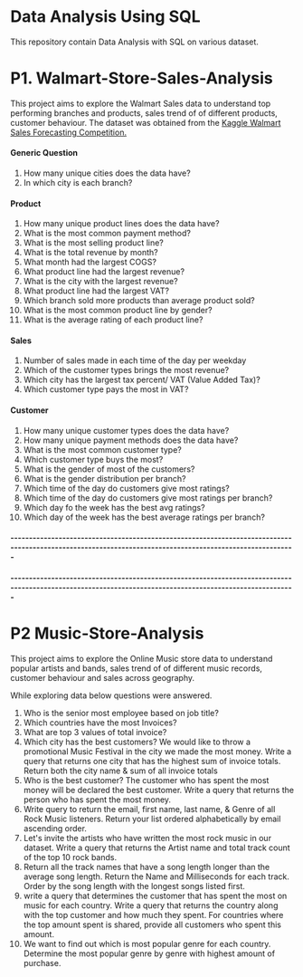# Data Analysis Using SQL

This repository contain Data Analysis with SQL on various dataset.


# P1. Walmart-Store-Sales-Analysis

This project aims to explore the Walmart Sales data to understand top performing branches and products, sales trend of of different products, customer behaviour. The dataset was obtained from the [Kaggle Walmart Sales Forecasting Competition.](https://www.kaggle.com/c/walmart-recruiting-store-sales-forecasting)  

#### Generic Question
  1. How many unique cities does the data have?
  2. In which city is each branch?
#### Product
  1. How many unique product lines does the data have?
  2. What is the most common payment method?
  3. What is the most selling product line?
  4. What is the total revenue by month?
  5. What month had the largest COGS?
  6. What product line had the largest revenue?
  7. What is the city with the largest revenue?
  8. What product line had the largest VAT?
  9. Which branch sold more products than average product sold?
 10. What is the most common product line by gender?
 11. What is the average rating of each product line?
#### Sales
 1. Number of sales made in each time of the day per weekday
 2. Which of the customer types brings the most revenue?
 3. Which city has the largest tax percent/ VAT (Value Added Tax)?
 4. Which customer type pays the most in VAT?
#### Customer
 1. How many unique customer types does the data have?
 2. How many unique payment methods does the data have?
 3. What is the most common customer type?
 4. Which customer type buys the most?
 5. What is the gender of most of the customers?
 6. What is the gender distribution per branch?
 7. Which time of the day do customers give most ratings?
 8. Which time of the day do customers give most ratings per branch?
 9. Which day fo the week has the best avg ratings?
 10. Which day of the week has the best average ratings per branch?


#### ---------------------------------------------------------------------------------------------------------------------------------------------------------
#### ---------------------------------------------------------------------------------------------------------------------------------------------------------

# P2 Music-Store-Analysis 

This project aims to explore the Online Music store data to understand popular artists and bands, sales trend of of different music records, customer behaviour and sales across geography.

While exploring data below questions were answered. 

1. Who is the senior most employee based on job title?
2. Which countries have the most Invoices?
3. What are top 3 values of total invoice?
4. Which city has the best customers? We would like to throw a promotional Music Festival in the city we made the most money. Write a query that returns one city that 
has the highest sum of invoice totals. Return both the city name & sum of all invoice totals
5. Who is the best customer? The customer who has spent the most money will be declared the best customer. Write a query that returns the person who has spent the 
most money.
6. Write query to return the email, first name, last name, & Genre of all Rock Music listeners. Return your list ordered alphabetically by email ascending order.
7. Let's invite the artists who have written the most rock music in our dataset. Write a query that returns the Artist name and total track count of the top 10 rock bands.
8. Return all the track names that have a song length longer than the average song length. Return the Name and Milliseconds for each track. Order by the song length with the longest songs listed first.
9. write a query that determines the customer that has spent the most on music for each country. Write a query that returns the country along with the top customer and how much they spent. For countries where the top amount spent is shared, provide all customers who spent this amount.
10. We want to find out which is most popular genre for each country. Determine the most popular genre by genre with highest amount of purchase.

